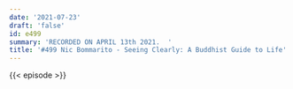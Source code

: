 ```yaml
---
date: '2021-07-23'
draft: 'false'
id: e499
summary: 'RECORDED ON APRIL 13th 2021.  '
title: '#499 Nic Bommarito - Seeing Clearly: A Buddhist Guide to Life'
---
```

{{< episode >}}

